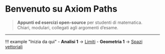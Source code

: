# Benvenuto su Axiom Paths

> **Appunti ed esercizi open-source** per studenti di matematica.  
> Chiari, modulari, collegati agli argomenti d’esame.

---

!!! example "Inizia da qui"
    - **Analisi 1** → [Limiti](analisi-1/teoria/limiti.md)
    - **Geometria 1** → [Spazi vettoriali](geometria-1/teoria/spazi-vettoriali.md)